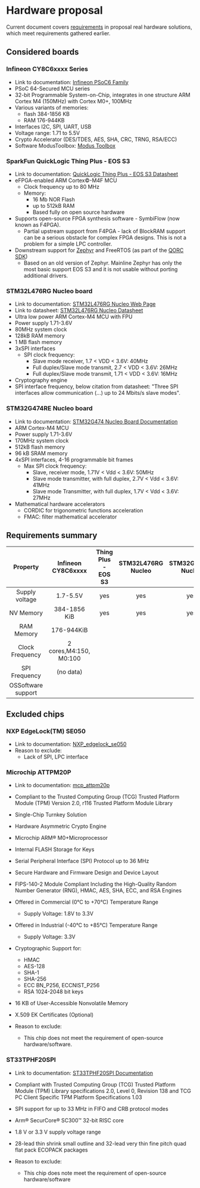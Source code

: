 # Hardware proposal

Current document covers [requirements](requirements.md) in proposal real hardware
solutions, which meet requirements gathered earlier.

## Considered boards

### Infineon CY8C6xxxx Series

* Link to documentation: [Infineon PSoC6 Family](https://www.infineon.com/cms/en/product/microcontroller/32-bit-psoc-arm-cortex-microcontroller/psoc-6-32-bit-arm-cortex-m4-mcu/)
* PSoC 64-Secured MCU series
* 32-bit Programmable System-on-Chip, integrates in one structure
ARM Cortex M4 (150MHz) with Cortex M0+, 100MHz
* Various variants of memories:
  * flash 384-1856 KB
  * RAM 176-944KB
* Interfaces I2C, SPI, UART, USB
* Voltage range: 1.71 to 5.5V
* Crypto Accelerator (DES/TDES, AES, SHA, CRC, TRNG, RSA/ECC)
* Software ModusToolbox: [Modus Toolbox](https://www.infineon.com/cms/en/design-support/tools/sdk/modustoolbox-software/)

### SparkFun QuickLogic Thing Plus - EOS S3

* Link to documentation: [QuickLogic Thing Plus - EOS S3 Datasheet](https://www.sparkfun.com/products/17273)
* eFPGA-enabled ARM Cortex©-M4F MCU
  * Clock frequency up to 80 MHz
  * Memory:
    * 16 Mb NOR Flash
    * up to 512kB RAM
    * Based fully on open source hardware
* Supports open-source FPGA synthesis software - SymbiFlow (now known as F4PGA).
  * Partial upstream support from F4PGA - lack of BlockRAM support can be a
    serious obstacle for complex FPGA designs. This is not a problem for a
    simple LPC controller.
* Downstream support for [Zephyr](https://github.com/QuickLogic-Corp/zephyr/tree/eos-s3-support)
  and FreeRTOS (as part of the [QORC SDK](https://github.com/QuickLogic-Corp/qorc-sdk))
  * Based on an old version of Zephyr. Mainline Zephyr has only the most basic
    support EOS S3 and it is not usable without porting additional drivers.

### STM32L476RG Nucleo board

* Link to documentation: [STM32L476RG Nucleo Web Page](https://www.st.com/en/evaluation-tools/nucleo-l476rg.html)
* Link to datasheet: [STM32L476RG Nucleo Datasheet](https://www.st.com/resource/en/datasheet/stm32l476rg.pdf)
* Ultra low power ARM Cortex-M4 MCU with FPU
* Power supply 1.71-3.6V
* 80MHz system clock
* 128kB RAM memory
* 1 MB flash memory
* 3xSPI interfaces
  * SPI clock frequency:
    * Slave mode receiver, 1.7 < VDD < 3.6V: 40MHz
    * Full duplex/Slave mode transmit, 2.7 < VDD < 3.6V: 26MHz
    * Full duplex/Slave mode transmit, 1.71 < VDD < 3.6V: 16MHz
* Cryptography engine
* SPI interface frequency, below citation from datasheet:
"Three SPI interfaces allow communication (...) up to 24 Mbits/s
slave modes".

### STM32G474RE Nucleo board

* Link to documentation: [STM32G474 Nucleo Board Documentation](https://www.st.com/en/evaluation-tools/nucleo-g474re.html)
* ARM Cortex-M4 MCU
* Power supply 1.71-3.6V
* 170MHz system clock
* 512kB flash memory
* 96 kB SRAM memory
* 4xSPI interfaces, 4-16 programmable bit frames
  * Max SPI clock frequency:
    * Slave, receiver mode,  1.71V < Vdd < 3.6V: 50MHz
    * Slave mode transmitter, with full duplex, 2.7V < Vdd < 3.6V: 41MHz
    * Slave mode Transmitter, with full duplex, 1.7V < Vdd < 3.6V: 27MHz
* Mathematical hardware accelerators
  * CORDIC for trigonometric functions acceleration
  * FMAC: filter mathematical accelerator

## Requirements summary

|Property		|Infineon CY8C6xxxx	|Thing Plus - EOS S3	|STM32L476RG Nucleo	|STM32G474RE Nucleo	|
|:---------------------:|:---------------------:|:---------------------:|:---------------------:|:---------------------:|
|Supply voltage		|1.7-5.5V		|yes			|yes			|yes			|
|NV Memory 		|384-1856 KiB		|yes			|yes			|yes			|
|RAM Memory 		|176-944KiB		|			|			|			|
|Clock Frequency 	|2 cores,M4:150, M0:100	|			|			|			|
|SPI Frequency 		|(no data)		|			|			|			|
|OSSoftware support	|			|			|			|			|

## Excluded chips

### NXP EdgeLock(TM) SE050

* Link to documentation: [NXP_edgelock_se050](https://www.nxp.com/docs/en/white-paper/NXP_SE050_USE_CASE07_WP.pdf)
* Reason to exclude:
  * Lack of SPI, LPC interface

### Microchip ATTPM20P

* Link to documentation: [mcp_attpm20p](https://ww1.microchip.com/downloads/en/DeviceDoc/ATTPM20P-Trusted-Platform-Module-TPM-2.0-SPI-Interface-Summary-Data-Sheet-DS40002082A.pdf)
* Compliant to the Trusted Computing Group (TCG) Trusted Platform Module (TPM)
Version 2.0, r116 Trusted Platform Module Library
* Single-Chip Turnkey Solution
* Hardware Asymmetric Crypto Engine
* Microchip ARM® M0+Microprocessor
* Internal FLASH Storage for Keys
* Serial Peripheral Interface (SPI) Protocol up to 36 MHz
* Secure Hardware and Firmware Design and Device Layout
* FIPS-140-2 Module Compliant Including the High-Quality Random Number
Generator (RNG), HMAC, AES, SHA, ECC, and RSA Engines

* Offered in Commercial (0°C to +70°C) Temperature Range
  * Supply Voltage: 1.8V to 3.3V
* Offered in Industrial (-40°C to +85°C) Temperature Range
  * Supply Voltage: 3.3V
* Cryptographic Support for:
  * HMAC
  * AES-128
  * SHA-1
  * SHA-256
  * ECC BN_P256, ECCNIST_P256
  * RSA 1024-2048 bit keys
* 16 KB of User-Accessible Nonvolatile Memory
* X.509 EK Certificates (Optional)

* Reason to exclude:
  * This chip does not meet the requirement of open-source hardware/software.

### ST33TPHF20SPI

* Link to documentation: [ST33TPHF20SPI Documentation](https://www.st.com/en/secure-mcus/st33tphf20spi.html)
* Compliant with Trusted Computing Group (TCG) Trusted Platform Module (TPM)
Library specifications 2.0, Level 0, Revision 138 and TCG PC Client Specific
TPM Platform Specifications 1.03
* SPI support for up to 33 MHz in FIFO and CRB protocol modes
* Arm® SecurCore® SC300™ 32-bit RISC core
* 1.8 V or 3.3 V supply voltage range
* 28-lead thin shrink small outline and 32-lead very thin fine pitch quad flat
pack ECOPACK packages

* Reason to exclude:
  * This chip does note meet the requirement of open-source hardware/software
